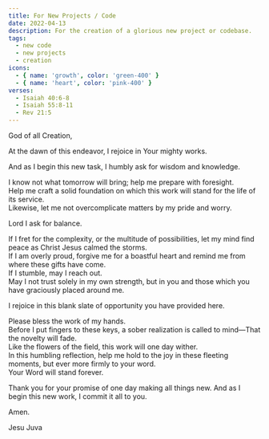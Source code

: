 ```yaml
---
title: For New Projects / Code
date: 2022-04-13
description: For the creation of a glorious new project or codebase.
tags:
  - new code
  - new projects
  - creation
icons:
  - { name: 'growth', color: 'green-400' }
  - { name: 'heart', color: 'pink-400' }
verses:
  - Isaiah 40:6-8
  - Isaiah 55:8-11
  - Rev 21:5
---
```


God of all Creation,

At the dawn of this endeavor, I rejoice in Your mighty works.

And as I begin this new task, I humbly ask for wisdom and knowledge.

I know not what tomorrow will bring; help me prepare with foresight.<br/>
Help me craft a solid foundation on which this work will stand for the life of its service.<br/>
Likewise, let me not overcomplicate matters by my pride and worry.

Lord I ask for balance.

If I fret for the complexity, or the multitude of possibilities, let my mind find peace as Christ Jesus calmed the storms.<br/>
If I am overly proud, forgive me for a boastful heart and remind me from where these gifts have come.<br/>
If I stumble, may I reach out.<br/>
May I not trust solely in my own strength, but in you and those which you have graciously placed around me.

I rejoice in this blank slate of opportunity you have provided here.

Please bless the work of my hands.<br/>
Before I put fingers to these keys,
a sober realization is called to mind—That the novelty will fade.<br/>
Like the flowers of the field, this work will one day wither.<br/>
In this humbling reflection, help me hold to the joy in these fleeting moments,
but ever more firmly to your word.<br/>
Your Word will stand forever.

Thank you for your promise of one day making all things new.
And as I begin this new work, I commit it all to you.

Amen.

Jesu Juva
